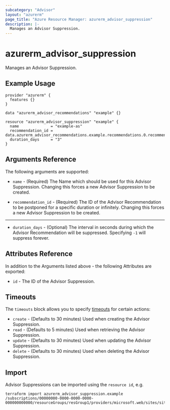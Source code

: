 ```yaml
---
subcategory: "Advisor"
layout: "azurerm"
page_title: "Azure Resource Manager: azurerm_advisor_suppression"
description: |-
  Manages an Advisor Suppression.
---
```


# azurerm_advisor_suppression

Manages an Advisor Suppression.

## Example Usage

```hcl
provider "azurerm" {
  features {}
}

data "azurerm_advisor_recommendations" "example" {}

resource "azurerm_advisor_suppression" "example" {
  name              = "example-as"
  recommendation_id = data.azurerm_advisor_recommendations.example.recommendations.0.recommendation_id
  duration_days     = "3"
}
```

## Arguments Reference

The following arguments are supported:

* `name` - (Required) The Name which should be used for this Advisor Suppression. Changing this forces a new Advisor Suppression to be created.

* `recommendation_id` - (Required) The ID of the Advisor Recommendation to be postponed for a specific duration or infinitely. Changing this forces a new Advisor Suppression to be created.

---

* `duration_days` - (Optional) The interval in seconds during which the Advisor Recommendation will be suppressed. Specifying `-1` will suppress forever.

## Attributes Reference

In addition to the Arguments listed above - the following Attributes are exported: 

* `id` - The ID of the Advisor Suppression.

## Timeouts

The `timeouts` block allows you to specify [timeouts](https://www.terraform.io/docs/configuration/resources.html#timeouts) for certain actions:

* `create` - (Defaults to 30 minutes) Used when creating the Advisor Suppression.
* `read` - (Defaults to 5 minutes) Used when retrieving the Advisor Suppression.
* `update` - (Defaults to 30 minutes) Used when updating the Advisor Suppression.
* `delete` - (Defaults to 30 minutes) Used when deleting the Advisor Suppression.

## Import

Advisor Suppressions can be imported using the `resource id`, e.g.

```shell
terraform import azurerm_advisor_suppression.example /subscriptions/00000000-0000-0000-0000-000000000000/resourceGroups/resGroup1/providers/microsoft.web/sites/site1/providers/Microsoft.Advisor/recommendations/recommendation1/suppressions/suppression1
```
